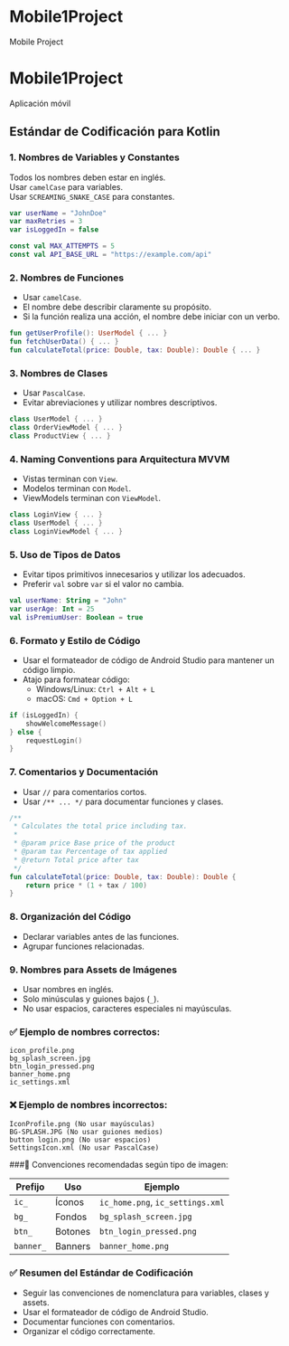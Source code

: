 # Mobile1Project
Mobile Project

# Mobile1Project
Aplicación móvil

## Estándar de Codificación para Kotlin

### 1. Nombres de Variables y Constantes
Todos los nombres deben estar en inglés.  
Usar `camelCase` para variables.  
Usar `SCREAMING_SNAKE_CASE` para constantes.

```kotlin
var userName = "JohnDoe"
var maxRetries = 3
var isLoggedIn = false

const val MAX_ATTEMPTS = 5
const val API_BASE_URL = "https://example.com/api"
```

### 2. Nombres de Funciones
- Usar `camelCase`.
- El nombre debe describir claramente su propósito.
- Si la función realiza una acción, el nombre debe iniciar con un verbo.

```kotlin
fun getUserProfile(): UserModel { ... }
fun fetchUserData() { ... }
fun calculateTotal(price: Double, tax: Double): Double { ... }
```

### 3. Nombres de Clases
- Usar `PascalCase`.
- Evitar abreviaciones y utilizar nombres descriptivos.

```kotlin
class UserModel { ... }
class OrderViewModel { ... }
class ProductView { ... }
```

### 4. Naming Conventions para Arquitectura MVVM
- Vistas terminan con `View`.
- Modelos terminan con `Model`.
- ViewModels terminan con `ViewModel`.

```kotlin
class LoginView { ... }
class UserModel { ... }
class LoginViewModel { ... }
```

### 5. Uso de Tipos de Datos
- Evitar tipos primitivos innecesarios y utilizar los adecuados.
- Preferir `val` sobre `var` si el valor no cambia.

```kotlin
val userName: String = "John"
var userAge: Int = 25
val isPremiumUser: Boolean = true
```

### 6. Formato y Estilo de Código
- Usar el formateador de código de Android Studio para mantener un código limpio.
- Atajo para formatear código:
  - Windows/Linux: `Ctrl + Alt + L`
  - macOS: `Cmd + Option + L`

```kotlin
if (isLoggedIn) {
    showWelcomeMessage()
} else {
    requestLogin()
}
```

### 7. Comentarios y Documentación
- Usar `//` para comentarios cortos.
- Usar `/** ... */` para documentar funciones y clases.

```kotlin
/**
 * Calculates the total price including tax.
 *
 * @param price Base price of the product
 * @param tax Percentage of tax applied
 * @return Total price after tax
 */
fun calculateTotal(price: Double, tax: Double): Double {
    return price * (1 + tax / 100)
}
```

### 8. Organización del Código
- Declarar variables antes de las funciones.
- Agrupar funciones relacionadas.

### 9. Nombres para Assets de Imágenes
- Usar nombres en inglés.
- Solo minúsculas y guiones bajos (`_`).
- No usar espacios, caracteres especiales ni mayúsculas.

### ✅ Ejemplo de nombres correctos:
```text
icon_profile.png
bg_splash_screen.jpg
btn_login_pressed.png
banner_home.png
ic_settings.xml
```

### ❌ Ejemplo de nombres incorrectos:
```text
IconProfile.png (No usar mayúsculas)
BG-SPLASH.JPG (No usar guiones medios)
button login.png (No usar espacios)
SettingsIcon.xml (No usar PascalCase)
```

###📌 Convenciones recomendadas según tipo de imagen:

| Prefijo  | Uso        | Ejemplo                        |
|----------|------------|--------------------------------|
| `ic_`    | Íconos     | `ic_home.png`, `ic_settings.xml` |
| `bg_`    | Fondos     | `bg_splash_screen.jpg`          |
| `btn_`   | Botones    | `btn_login_pressed.png`         |
| `banner_`| Banners    | `banner_home.png`               |

### ✅ Resumen del Estándar de Codificación
- Seguir las convenciones de nomenclatura para variables, clases y assets.
- Usar el formateador de código de Android Studio.
- Documentar funciones con comentarios.
- Organizar el código correctamente.
